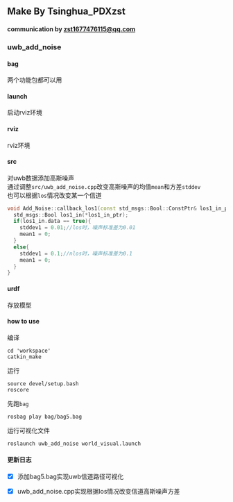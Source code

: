 ## Make By Tsinghua_PDXzst
#### communication by zst1677476115@qq.com
### uwb_add_noise
#### bag
两个功能包都可以用  
#### launch
启动rviz环境  
#### rviz
rviz环境  
#### src
对uwb数据添加高斯噪声  
通过调整`src/uwb_add_noise.cpp`改变高斯噪声的均值`mean`和方差`stddev`  
也可以根据`los`情况改变某一个信道  
```cpp
void Add_Noise::callback_los1(const std_msgs::Bool::ConstPtr& los1_in_ptr){
  std_msgs::Bool los1_in(*los1_in_ptr);
  if(los1_in.data == true){
    stddev1 = 0.01;//los时，噪声标准差为0.01
    mean1 = 0;
  }
  else{
    stddev1 = 0.1;//nlos时，噪声标准差为0.1
    mean1 = 0;
  }
}
```
#### urdf
存放模型  

#### how to use
编译  
```
cd 'workspace'
catkin_make
```
运行  
```
source devel/setup.bash
roscore
```
先跑`bag`  
```
rosbag play bag/bag5.bag
```
运行可视化文件  
```
roslaunch uwb_add_noise world_visual.launch
```

#### 更新日志
- [X] 添加bag5.bag实现uwb信道路径可视化  
- [X] uwb_add_noise.cpp实现根据los情况改变信道高斯噪声方差  

